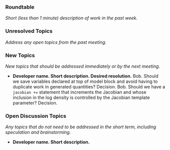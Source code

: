 ### Roundtable
_Short (less than 1 minute) description of work in the past week._

### Unresolved Topics
_Address any open topics from the past meeting._

### New Topics
_New topics that should be addressed immediately or by the next
meeting._

* __Developer name.  Short description.  Desired resolution.__
Bob.  Should we save variables declared at top of model block and avoid having to duplicate work in generated quantities?  Decision.
Bob.  Should we have a `jacobian +=` statement that increments the Jacobian and whose inclusion in the log density is controlled by the Jacobian template parameter?  Decision.

### Open Discussion Topics
_Any topics that do not need to be addressed in the short term,
including speculation and brainstorming._

* __Developer name.  Short description.__

